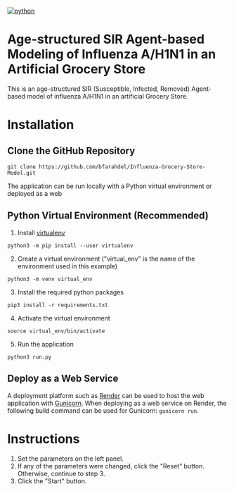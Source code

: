 [![python](https://img.shields.io/badge/Python-3.10-3776AB.svg?style=flat&logo=python&logoColor=white)](https://www.python.org)

# Age-structured SIR Agent-based Modeling of Influenza A/H1N1 in an Artificial Grocery Store

This is an age-structured SIR (Susceptible, Infected, Removed) Agent-based model of influenza A/H1N1 in an artificial Grocery Store.

# Installation

## Clone the GitHub Repository

```
git clone https://github.com/bfarahdel/Influenza-Grocery-Store-Model.git
```

The application can be run locally with a Python virtual environment or deployed as a web

## Python Virtual Environment (Recommended)

1. Install [virtualenv](https://virtualenv.pypa.io/en/latest/)

```
python3 -m pip install --user virtualenv
```

2. Create a virtual environment ("virtual_env" is the name of the environment used in this example)

```
python3 -m venv virtual_env
```

3. Install the required python packages

```
pip3 install -r requirements.txt
```

4. Activate the virtual environment

```
source virtual_env/bin/activate
```

5. Run the application

```
python3 run.py
```

## Deploy as a Web Service

A deployment platform such as [Render](https://render.com/) can be used to host the web application with [Gunicorn](https://gunicorn.org/).
When deploying as a web service on Render, the following build command can be used for Gunicorn: `gunicorn run`.

# Instructions

1. Set the parameters on the left panel.
2. If any of the parameters were changed, click the "Reset" button. Otherwise, continue to step 3.
3. Click the "Start" button.
